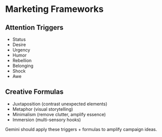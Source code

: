# Marketing Frameworks

## Attention Triggers
- Status
- Desire
- Urgency
- Humor
- Rebellion
- Belonging
- Shock
- Awe

## Creative Formulas
- Juxtaposition (contrast unexpected elements)
- Metaphor (visual storytelling)
- Minimalism (remove clutter, amplify essence)
- Immersion (multi-sensory hooks)

Gemini should apply these triggers + formulas to amplify campaign ideas.
